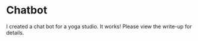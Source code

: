 # Chatbot

I created a chat bot for a yoga studio.  It works!  Please view the write-up for details.
